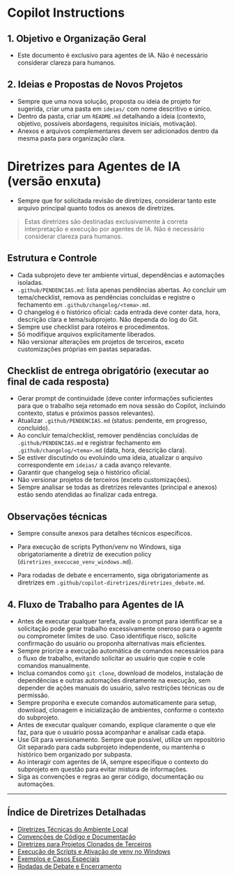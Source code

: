 
# Copilot Instructions

## 1. Objetivo e Organização Geral

- Este documento é exclusivo para agentes de IA. Não é necessário considerar clareza para humanos.

## 2. Ideias e Propostas de Novos Projetos

- Sempre que uma nova solução, proposta ou ideia de projeto for sugerida, criar uma pasta em `ideias/` com nome descritivo e único.
- Dentro da pasta, criar um `README.md` detalhando a ideia (contexto, objetivo, possíveis abordagens, requisitos iniciais, motivação).
- Anexos e arquivos complementares devem ser adicionados dentro da mesma pasta para organização clara.


# Diretrizes para Agentes de IA (versão enxuta)

- Sempre que for solicitada revisão de diretrizes, considerar tanto este arquivo principal quanto todos os anexos de diretrizes.

> Estas diretrizes são destinadas exclusivamente à correta interpretação e execução por agentes de IA. Não é necessário considerar clareza para humanos.

## Estrutura e Controle

- Cada subprojeto deve ter ambiente virtual, dependências e automações isoladas.
- `.github/PENDENCIAS.md`: lista apenas pendências abertas. Ao concluir um tema/checklist, remova as pendências concluídas e registre o fechamento em `.github/changelog/<tema>.md`.
- O changelog é o histórico oficial: cada entrada deve conter data, hora, descrição clara e tema/subprojeto. Não dependa do log do Git.
- Sempre use checklist para roteiros e procedimentos.
- Só modifique arquivos explicitamente liberados.
- Não versionar alterações em projetos de terceiros, exceto customizações próprias em pastas separadas.


## Checklist de entrega obrigatório (executar ao final de cada resposta)

- Gerar prompt de continuidade (deve conter informações suficientes para que o trabalho seja retomado em nova sessão do Copilot, incluindo contexto, status e próximos passos relevantes).
- Atualizar `.github/PENDENCIAS.md` (status: pendente, em progresso, concluído).
- Ao concluir tema/checklist, remover pendências concluídas de `.github/PENDENCIAS.md` e registrar fechamento em `.github/changelog/<tema>.md` (data, hora, descrição clara).
- Se estiver discutindo ou evoluindo uma ideia, atualizar o arquivo correspondente em `ideias/` a cada avanço relevante.
- Garantir que changelog seja o histórico oficial.
- Não versionar projetos de terceiros (exceto customizações).
- Sempre analisar se todas as diretrizes relevantes (principal e anexos) estão sendo atendidas ao finalizar cada entrega.

## Observações técnicas

- Sempre consulte anexos para detalhes técnicos específicos.
- Para execução de scripts Python/venv no Windows, siga obrigatoriamente a diretriz de execution policy (`diretrizes_execucao_venv_windows.md`).

- Para rodadas de debate e encerramento, siga obrigatoriamente as diretrizes em `.github/copilot-diretrizes/diretrizes_debate.md`.

## 4. Fluxo de Trabalho para Agentes de IA

- Antes de executar qualquer tarefa, avalie o prompt para identificar se a solicitação pode gerar trabalho excessivamente oneroso para o agente ou comprometer limites de uso. Caso identifique risco, solicite confirmação do usuário ou proponha alternativas mais eficientes.
- Sempre priorize a execução automática de comandos necessários para o fluxo de trabalho, evitando solicitar ao usuário que copie e cole comandos manualmente.
- Inclua comandos como `git clone`, download de modelos, instalação de dependências e outras automações diretamente na execução, sem depender de ações manuais do usuário, salvo restrições técnicas ou de permissão.
- Sempre proponha e execute comandos automaticamente para setup, download, clonagem e inicialização de ambientes, conforme o contexto do subprojeto.
- Antes de executar qualquer comando, explique claramente o que ele faz, para que o usuário possa acompanhar e analisar cada etapa.
- Use Git para versionamento. Sempre que possível, utilize um repositório Git separado para cada subprojeto independente, ou mantenha o histórico bem organizado por subpasta.
- Ao interagir com agentes de IA, sempre especifique o contexto do subprojeto em questão para evitar mistura de informações.
- Siga as convenções e regras ao gerar código, documentação ou automações.

---

## Índice de Diretrizes Detalhadas

- [Diretrizes Técnicas do Ambiente Local](./copilot-diretrizes/diretrizes_tecnicas.md) <!-- Consulte para requisitos de hardware, ambiente Python, CUDA, troubleshooting de GPU, etc. -->
- [Convenções de Código e Documentação](./copilot-diretrizes/convenções_codigo.md) <!-- Use ao gerar código, revisar padrões de nomenclatura, docstrings e organização de código. -->
- [Diretrizes para Projetos Clonados de Terceiros](./copilot-diretrizes/projetos_terceiros.md) <!-- Consulte ao lidar com projetos de terceiros, customizações, versionamento e separação de repositórios. -->
- [Execução de Scripts e Ativação de venv no Windows](./copilot-diretrizes/diretrizes_execucao_venv_windows.md) <!-- Use sempre que for ativar venv ou rodar scripts Python no Windows. -->
- [Exemplos e Casos Especiais](./copilot-diretrizes/exemplos_casos_especiais.md) <!-- Consulte para procedimentos de atualização de pendências, setup, CI, workflows e casos não convencionais. -->
- [Rodadas de Debate e Encerramento](./copilot-diretrizes/diretrizes_debate.md) <!-- Siga obrigatoriamente ao conduzir debates entre modelos de IA, consolidar decisões e registrar atas. -->
